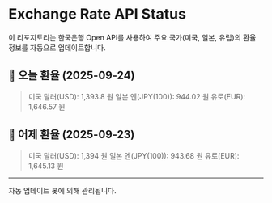 
# Exchange Rate API Status

이 리포지토리는 한국은행 Open API를 사용하여 주요 국가(미국, 일본, 유럽)의 환율 정보를 자동으로 업데이트합니다.

## 📅 오늘 환율 (2025-09-24)
> 미국 달러(USD): 1,393.8 원
> 일본 엔(JPY(100)): 944.02 원
> 유로(EUR): 1,646.57 원

## 📅 어제 환율 (2025-09-23)
> 미국 달러(USD): 1,394 원
> 일본 엔(JPY(100)): 943.68 원
> 유로(EUR): 1,645.13 원

---
자동 업데이트 봇에 의해 관리됩니다.
